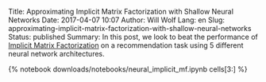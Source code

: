Title: Approximating Implicit Matrix Factorization with Shallow Neural Networks
Date: 2017-04-07 10:07
Author: Will Wolf
Lang: en
Slug: approximating-implicit-matrix-factorization-with-shallow-neural-networks
Status: published
Summary: In this post, we look to beat the performance of [Implicit Matrix Factorization](http://yifanhu.net/PUB/cf.pdf) on a recommendation task using 5 different neural network architectures.

{% notebook downloads/notebooks/neural_implicit_mf.ipynb cells[3:] %}

